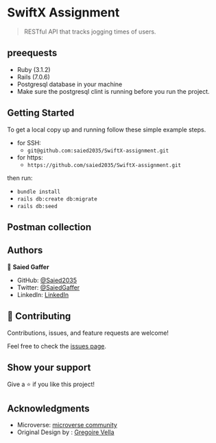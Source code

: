 
#  SwiftX Assignment

>  RESTful API that tracks jogging times of users. 

## preequests
  - Ruby (3.1.2)
  - Rails (7.0.6)
  - Postgresql database in your machine
  - Make sure the postgresql clint is running before you run the project.

## Getting Started

To get a local copy up and running follow these simple example steps.
- for SSH:
     - `git@github.com:saied2035/SwiftX-assignment.git`
- for https:
     - `https://github.com/saied2035/SwiftX-assignment.git`

then run:

- `bundle install` 
- `rails db:create db:migrate`
- `rails db:seed`


## Postman collection


## Authors

👤 **Saied Gaffer**

- GitHub: [@Saied2035](https://github.com/saied2035)
- Twitter: [@SaiedGaffer](https://twitter.com/SaiedGaffer)
- LinkedIn: [LinkedIn](https://www.linkedin.com/in/saiedgaffer/)

## 🤝 Contributing

Contributions, issues, and feature requests are welcome!

Feel free to check the [issues page](https://github.com/saied2035/SwiftX-assignment/issues).

## Show your support

Give a ⭐️ if you like this project!

## Acknowledgments

- Microverse: [microverse community](https://github.com/microverseinc)
- Original Design by : [Gregoire Vella](https://www.behance.net/gregoirevella)
